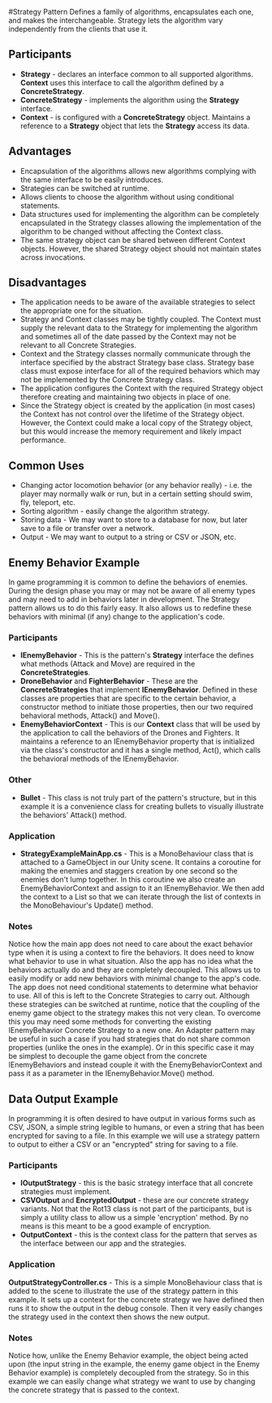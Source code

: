 #Strategy Pattern
Defines a family of algorithms, encapsulates each one, and makes the interchangeable. Strategy lets the algorithm vary independently from the clients that use it.

## Participants

- **Strategy** - declares an interface common to all supported algorithms. **Context** uses this interface to call the algorithm defined by a **ConcreteStrategy**.
- **ConcreteStrategy** - implements the algorithm using the **Strategy** interface.
- **Context** - is configured with a **ConcreteStrategy** object. Maintains a reference to a **Strategy** object that lets the **Strategy** access its data.

## Advantages

- Encapsulation of the algorithms allows new algorithms complying with the same interface to be easily introduces.
- Strategies can be switched at runtime.
- Allows clients to choose the algorithm without using conditional statements.
- Data structures used for implementing the algorithm can be completely encapsulated in the Strategy classes allowing the implementation of the algorithm to be changed without affecting the Context class.
- The same strategy object can be shared between different Context objects. However, the shared Strategy object should not maintain states across invocations.

## Disadvantages

- The application needs to be aware of the available strategies to select the appropriate one for the situation.
- Strategy and Context classes may be tightly coupled. The Context must supply the relevant data to the Strategy for implementing the algorithm and sometimes all of the date passed by the Context may not be relevant to all Concrete Strategies. 
- Context and the Strategy classes normally communicate through the interface specified by the abstract Strategy base class. Strategy base class must expose interface for all of the required behaviors which may not be implemented by the Concrete Strategy class.
- The application configures the Context with the required Strategy object therefore creating and maintaining two objects in place of one.
- Since the Strategy object is created by the application (in most cases) the Context has not control over the lifetime of the Strategy object. However, the Context could make a local copy of the Strategy object, but this would increase the memory requirement and likely impact performance.


## Common Uses

- Changing actor locomotion behavior (or any behavior really) - i.e. the player may normally walk or run, but in a certain setting should swim, fly, teleport, etc.
- Sorting algorithm - easily change the algorithm strategy.
- Storing data - We may want to store to a database for now, but later save to a file or transfer over a network.
- Output - We may want to output to a string or CSV or JSON, etc.


## Enemy Behavior Example

In game programming it is common to define the behaviors of enemies. During the design phase you may or may not be aware of all enemy types and may need to add in behaviors later in development. The Strategy pattern allows us to do this fairly easy. It also allows us to redefine these behaviors with minimal (if any) change to the application's code.

### Participants

- **IEnemyBehavior** - This is the pattern's **Strategy**  interface the defines what methods (Attack and Move) are required in the **ConcreteStrategies**.
- **DroneBehavior** and **FighterBehavior** - These are the **ConcreteStrategies** that implement **IEnemyBehavior**. Defined in these classes are properties that are specific to the certain behavior, a constructor method to initiate those properties, then our two required behavioral methods, Attack() and Move().
- **EnemyBehaviorContext** - This is our **Context** class that will be used by the  application to call the behaviors of the Drones and Fighters. It maintains a reference to an IEnemyBehavior property that is initialized via the class's constructor and it has a single method, Act(), which calls the behavioral methods of the IEnemyBehavior.

### Other

- **Bullet** - This class is not truly part of the pattern's structure, but in this example it is a convenience class for creating bullets to visually illustrate the behaviors' Attack() method.

### Application

- **StrategyExampleMainApp.cs** - This is a MonoBehaviour class that is attached to a GameObject in our Unity scene. It contains a coroutine for making the enemies and staggers creation by one second so the enemies don't lump together. In this coroutine we also create an EnemyBehaviorContext and assign to it an IEnemyBehavior. We then add the context to a List so that we can iterate through the list of contexts in the MonoBehaviour's Update() method.

### Notes

Notice how the main app does not need to care about the exact behavior type when it is using a context to fire the behaviors. It does need to know what behavior to use in what situation. Also the app has no idea what the behaviors actually do and they are completely decoupled. This allows us to easily modify or add new behaviors with minimal change to the app's code. The app does not need conditional statements to determine what behavior to use. All of this is left to the Concrete Strategies to carry out. Although these strategies can be switched at runtime, notice that the coupling of the enemy game object to the strategy makes this not very clean. To overcome this you may need some methods for converting the existing IEnemyBehavior Concrete Strategy to a new one. An Adapter pattern may be useful in such a case if you had strategies that do not share common properties (unlike the ones in the example). Or in this specific case it may be simplest to decouple the game object from the concrete IEnemyBehaviors and instead couple it with the EnemyBehaviorContext and pass it as a parameter in the IEnemyBehavior.Move() method.

## Data Output Example

In programming it is often desired to have output in various forms such as CSV, JSON, a simple string legible to humans, or even a string that has been encrypted for saving to a file. In this example we will use a strategy pattern to output to either a CSV or an "encrypted" string for saving to a file.

### Participants

- **IOutputStrategy** - this is the basic strategy interface that all concrete strategies must implement.
- **CSVOutput** and **EncryptedOutput** - these are our concrete strategy variants. Not that the Rot13 class is not part of the participants, but is simply a utility class to allow us a simple 'encryption' method. By no means is this meant to be a good example of encryption.
- **OutputContext** - this is the context class for the pattern that serves as the interface between our app and the strategies.

### Application

**OutputStrategyController.cs** - This is a simple MonoBehaviour class that is added to the scene to illustrate the use of the strategy pattern in this example. It sets up a context for the concrete strategy we have defined then runs it to show the output in the debug console. Then it very easily changes the strategy used in the context then shows the new output.

### Notes
Notice how, unlike the Enemy Behavior example, the object being acted upon (the input string in the example, the enemy game object in the Enemy Behavior example) is completely decoupled from the strategy. So in this example we can easily change what strategy we want to use by changing the concrete strategy that is passed to the context.
